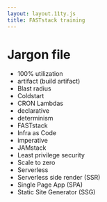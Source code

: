 ```yaml
---
layout: layout.11ty.js
title: FASTstack training
---
```


# Jargon file

- 100% utilization
- artifact (build artifact)
- Blast radius
- Coldstart
- CRON Lambdas
- declarative
- determinism
- FASTstack
- Infra as Code
- imperative
- JAMstack
- Least privilege security
- Scale to zero
- Serverless
- Serverless side render (SSR)
- Single Page App (SPA)
- Static Site Generator (SSG)
